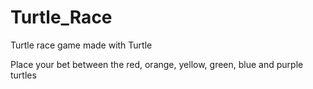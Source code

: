 # Turtle_Race
Turtle race game made with Turtle

Place your bet between the red, orange, yellow, green, blue and purple turtles
